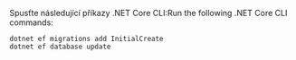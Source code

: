 
<span data-ttu-id="a06fe-101">Spusťte následující příkazy .NET Core CLI:</span><span class="sxs-lookup"><span data-stu-id="a06fe-101">Run the following .NET Core CLI commands:</span></span>

```dotnetcli
dotnet ef migrations add InitialCreate
dotnet ef database update
```
